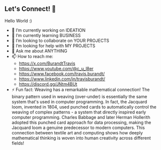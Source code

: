 ## Let's Connect! 👋
Hello World :)
- 🔭 I’m currently working on IDEATION
- 🌱 I’m currently learning BUSINESS
- 👯 I’m looking to collaborate on YOUR PROJECTS
- 🤔 I’m looking for help with MY PROJECTS
- 💬 Ask me about ANYTHING
- 📫 How to reach me:
  - https://x.com/BurandtTravis
  - https://www.youtube.com/@c_u_l8er
  - https://www.facebook.com/travis.burandt/
  - https://www.linkedin.com/in/travisburandt/
  - https://discord.gg/JNtm4BUt
- ⚡ Fun fact:
Weaving has a remarkable mathematical connection! The binary pattern used in weaving (over-under) is essentially the same system that's used in computer programming. In fact, the Jacquard loom, invented in 1804, used punched cards to automatically control the weaving of complex patterns - a system that directly inspired early computer programming. Charles Babbage and later Herman Hollerith adopted this punched card approach for data processing, making the Jacquard loom a genuine predecessor to modern computers. This connection between textile art and computing shows how deeply mathematical thinking is woven into human creativity across different fields!

<!--
**c-u-l8er/c-u-l8er** is a ✨ _special_ ✨ repository because its `README.md` (this file) appears on your GitHub profile.

Here are some ideas to get you started:

- 🔭 I’m currently working on ...
- 🌱 I’m currently learning ...
- 👯 I’m looking to collaborate on ...
- 🤔 I’m looking for help with ...
- 💬 Ask me about ...
- 📫 How to reach me: ...
- 😄 Pronouns: ...
- ⚡ Fun fact: ...
-->


